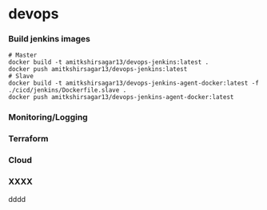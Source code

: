 # devops
### Build jenkins images
```
# Master
docker build -t amitkshirsagar13/devops-jenkins:latest .
docker push amitkshirsagar13/devops-jenkins:latest
# Slave
docker build -t amitkshirsagar13/devops-jenkins-agent-docker:latest -f ./cicd/jenkins/Dockerfile.slave .
docker push amitkshirsagar13/devops-jenkins-agent-docker:latest
```

### Monitoring/Logging

### Terraform

### Cloud


### XXXX

dddd